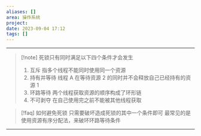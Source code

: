```yaml
---
aliases: []
area: 操作系统
project: 
date: 2023-09-04 17:12
tags: []
---
```

---
> [!note] 死锁只有同时满足以下四个条件才会发生
> 1. 互斥
>     指多个线程不能同时使用同一个资源
> 2. 持有并等待
>     线程 A 在等待资源 2 的同时并不会释放自己已经持有的资源 1
> 1. 环路等待
>     两个线程获取资源的顺序构成了环形链
> 1. 不可剥夺
>     在自己使用完之前不能被其他线程获取

> [!faq] 如何避免死锁
> 只需要破坏造成死锁的其中一个条件即可
> 最常见的是使用资源有序分配法，来破环环路等待条件

---
